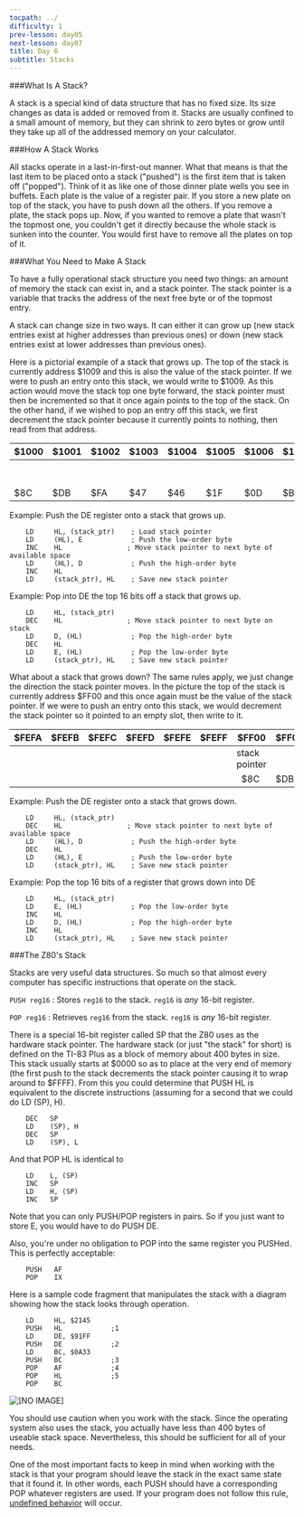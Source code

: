 ```yaml
---
tocpath: ../
difficulty: 1
prev-lesson: day05
next-lesson: day07
title: Day 6
subtitle: Stacks
---
```


###What Is A Stack?

A stack is a special kind of data structure that has no fixed size. Its
size changes as data is added or removed from it. Stacks are usually
confined to a small amount of memory, but they can shrink to zero bytes
or grow until they take up all of the addressed memory on your calculator.

###How A Stack Works

All stacks operate in a last-in-first-out manner. What that means is
that the last item to be placed onto a stack ("pushed") is the first
item that is taken off ("popped"). Think of it as like one of those
dinner plate wells you see in buffets. Each plate is the value of a
register pair. If you store a new plate on top of the stack, you have to
push down all the others. If you remove a plate, the stack pops up. Now,
if you wanted to remove a plate that wasn't the topmost one, you
couldn't get it directly because the whole stack is sunken into the
counter. You would first have to remove all the plates on top of it.

###What You Need to Make A Stack

To have a fully operational stack structure you need two things: an amount
of memory the stack can exist in, and a stack pointer. The stack pointer is
a variable that tracks the address of the next free byte or of the topmost
entry.

A stack can change size in two ways. It can either it can grow up (new stack
entries exist at higher addresses than previous ones) or down (new stack
entries exist at lower addresses than previous ones).

Here is a pictorial example of a stack that grows up. The top of the
stack is currently address \$1009 and this is also the value of the
stack pointer. If we were to push an entry onto this stack, we would
write to \$1009. As this action would move the stack top one byte
forward, the stack pointer must then be incremented so that it once
again points to the top of the stack. On the other hand, if we wished to
pop an entry off this stack, we first decrement the stack pointer
because it currently points to nothing, then read from that address.

| \$1000 | \$1001 | \$1002 | \$1003 | \$1004 | \$1005 | \$1006 | \$1007 | \$1008 | \$1009          | \$100A | \$100B | \$100C | \$100D |
|-------|--------|--------|--------|--------|--------|--------|--------|--------|-----------------|--------|--------|-------|------|
|       |        |        |        |        |        |        |        |        | stack<br>pointer|        |        |     |   | 
| \$8C  | \$DB   | \$FA   | \$47   | \$46   | \$1F   | \$0D   | \$B8   | \$03   |                 |        |        |     |   |

Example: Push the DE register onto a stack that grows up.

        LD     HL, (stack_ptr)    ; Load stack pointer
        LD     (HL), E            ; Push the low-order byte
        INC    HL                ; Move stack pointer to next byte of available space
        LD     (HL), D            ; Push the high-order byte
        INC    HL
        LD     (stack_ptr), HL    ; Save new stack pointer

Example: Pop into DE the top 16 bits off a stack that grows up.

        LD     HL, (stack_ptr)
        DEC    HL                ; Move stack pointer to next byte on stack
        LD     D, (HL)            ; Pop the high-order byte
        DEC    HL
        LD     E, (HL)            ; Pop the low-order byte
        LD     (stack_ptr), HL    ; Save new stack pointer

What about a stack that grows down? The same rules apply, we just change
the direction the stack pointer moves. In the picture the top of the
stack is currently address \$FF00 and this once again must be the value
of the stack pointer. If we were to push an entry onto this stack, we
would decrement the stack pointer so it pointed to an empty slot, then
write to it.

| \$FEFA | \$FEFB | \$FEFC | \$FEFD | \$FEFE | \$FEFF | \$FF00 | \$FF01 | \$FF02 | \$FF03 | \$FF04 | \$FF05 | \$FF06 | \$FF07 |
|--------|--------|--------|--------|--------|--------|--------|--------|--------|--------|--------|--------|--------|--------|
|        |        |        |        |        |   |stack<br>pointer |    |        |        |        |        |        |        |
|        |        |        |        |        |   |   \$8C          | \$DB | \$FA |   \$47 |  \$46  |  \$1F  |   \$0D |   \$B8 | 

Example: Push the DE register onto a stack that grows down.

        LD     HL, (stack_ptr)
        DEC    HL                ; Move stack pointer to next byte of available space
        LD     (HL), D            ; Push the high-order byte
        DEC    HL
        LD     (HL), E            ; Push the low-order byte
        LD     (stack_ptr), HL    ; Save new stack pointer

Example: Pop the top 16 bits of a register that grows down into DE

        LD     HL, (stack_ptr)
        LD     E, (HL)            ; Pop the low-order byte
        INC    HL
        LD     D, (HL)            ; Pop the high-order byte
        INC    HL
        LD     (stack_ptr), HL    ; Save new stack pointer

###The Z80's Stack

Stacks are very useful data structures. So much so that almost every
computer has specific instructions that operate on the stack.

`PUSH reg16`
:   Stores `reg16` to the stack. 
    `reg16` is *any* 16-bit register.

`POP reg16`
:   Retrieves `reg16` from the stack.
    `reg16` is *any* 16-bit register.

There is a special 16-bit register called SP that the Z80 uses as the
hardware stack pointer. The hardware stack (or just "the stack" for
short) is defined on the TI-83 Plus as a block of memory about 400 bytes
in size. This stack usually starts at \$0000 so as to place at the very
end of memory (the first push to the stack decrements the stack pointer
causing it to wrap around to \$FFFF). From this you could determine that
PUSH HL is equivalent to the discrete instructions (assuming for a
second that we could do LD (SP), H).

        DEC   SP
        LD    (SP), H
        DEC   SP
        LD    (SP), L

And that POP HL is identical to

        LD    L, (SP)
        INC   SP
        LD    H, (SP)
        INC   SP

Note that you can only PUSH/POP registers in pairs. So if you just want
to store E, you would have to do PUSH DE.

Also, you're under no obligation to POP into the same register you
PUSHed. This is perfectly acceptable:

        PUSH   AF
        POP    IX

Here is a sample code fragment that manipulates the stack with a diagram
showing how the stack looks through operation.

        LD     HL, $2145
        PUSH   HL            ;1
        LD     DE, $91FF
        PUSH   DE            ;2
        LD     BC, $0A33
        PUSH   BC            ;3
        POP    AF            ;4
        POP    HL            ;5
        POP    BC

![[NO IMAGE]](../img/stack.png)

You should use caution when you work with the stack. Since the operating
system also uses the stack, you actually have less than 400 bytes of
useable stack space. Nevertheless, this should be sufficient for all of
your needs.

One of the most important facts to keep in mind when working with the
stack is that your program should leave the stack in the exact same
state that it found it. In other words, each PUSH should have a
corresponding POP whatever registers are used. If your program does
not follow this rule, [undefined behavior](../ref/crash.html) will occur.